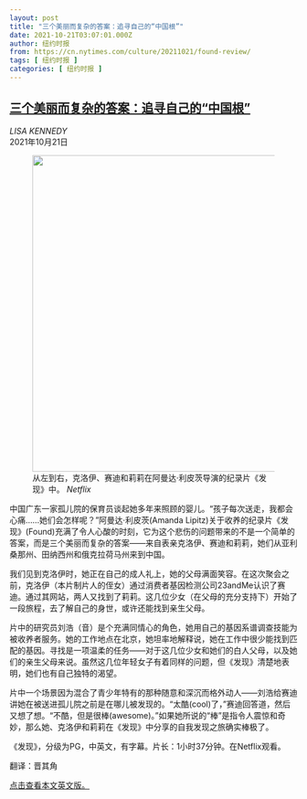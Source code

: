 ```yaml
---
layout: post
title: "三个美丽而复杂的答案：追寻自己的“中国根”"
date: 2021-10-21T03:07:01.000Z
author: 纽约时报
from: https://cn.nytimes.com/culture/20211021/found-review/
tags: [ 纽约时报 ]
categories: [ 纽约时报 ]
---
```

<!--1634785621000-->
[三个美丽而复杂的答案：追寻自己的“中国根”](https://cn.nytimes.com/culture/20211021/found-review/)
------

<div>
<address>LISA KENNEDY</address><time pudate="2021-10-21 10:56:34" datetime="2021-10-21 10:56:34">2021年10月21日</time><figure><img src="https://images.weserv.nl/?url=static01.nyt.com/images/2021/10/20/arts/20found/merlin_196195056_f841b94d-31ed-4b6f-834f-f5337a3084c6-master1050.jpg" width="1050" height="554"><figcaption>从左到右，克洛伊、赛迪和莉莉在阿曼达·利皮茨导演的纪录片《发现》中。 <cite>Netflix</cite></figcaption></figure><section><p>中国广东一家孤儿院的保育员谈起她多年来照顾的婴儿。“孩子每次送走，我都会心痛……她们会怎样呢？”阿曼达·利皮茨(Amanda Lipitz)关于收养的纪录片《发现》(Found)充满了令人心酸的时刻，它为这个悲伤的问题带来的不是一个简单的答案，而是三个美丽而复杂的答案——来自表亲克洛伊、赛迪和莉莉，她们从亚利桑那州、田纳西州和俄克拉荷马州来到中国。</p><p>我们见到克洛伊时，她正在自己的成人礼上，她的父母满面笑容。在这次聚会之前，克洛伊（本片制片人的侄女）通过消费者基因检测公司23andMe认识了赛迪。通过其网站，两人又找到了莉莉。这几位少女（在父母的充分支持下）开始了一段旅程，去了解自己的身世，或许还能找到亲生父母。</p><p>片中的研究员刘浩（音）是个充满同情心的角色，她用自己的基因系谱调查技能为被收养者服务。她的工作地点在北京，她坦率地解释说，她在工作中很少能找到匹配的基因。寻找是一项温柔的任务——对于这几位少女和她们的白人父母，以及她们的亲生父母来说。虽然这几位年轻女子有着同样的问题，但《发现》清楚地表明，她们也有自己独特的渴望。</p><p>片中一个场景因为混合了青少年特有的那种随意和深沉而格外动人——刘浩给赛迪讲她在被送进孤儿院之前是在哪儿被发现的。“太酷(cool)了，”赛迪回答道，然后又想了想。“不酷，但是很棒(awesome)。”如果她所说的“棒”是指令人震惊和奇妙，那么她、克洛伊和莉莉在《发现》中分享的自我发现之旅确实棒极了。</p><p>《发现》，分级为PG，中英文，有字幕。片长：1小时37分钟。在Netflix观看。</p></section><footer><p>翻译：晋其角</p><p><a rel="nofollow" target="_blank" href="https://www.nytimes.com/2021/10/20/movies/found-review.html">点击查看本文英文版。</a></p></footer>
</div>
